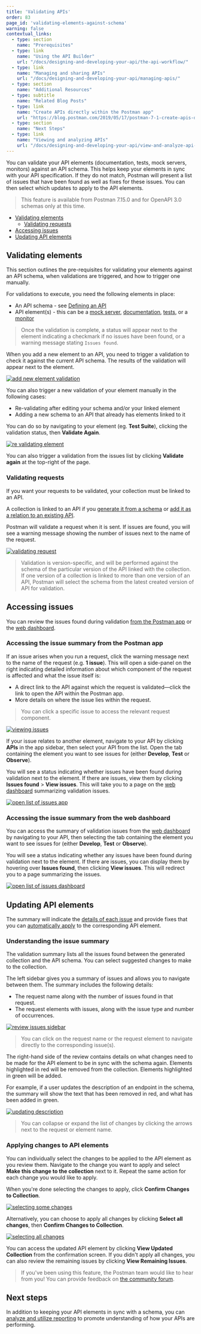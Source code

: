 ```yaml
---
title: 'Validating APIs'
order: 83
page_id: 'validating-elements-against-schema'
warning: false
contextual_links:
  - type: section
    name: "Prerequisites"
  - type: link
    name: "Using the API Builder"
    url: "/docs/designing-and-developing-your-api/the-api-workflow/"
  - type: link
    name: "Managing and sharing APIs"
    url: "/docs/designing-and-developing-your-api/managing-apis/"
  - type: section
    name: "Additional Resources"
  - type: subtitle
    name: "Related Blog Posts"
  - type: link
    name: "Create APIs directly within the Postman app"
    url: "https://blog.postman.com/2019/05/17/postman-7-1-create-apis-directly-within-the-postman-app/"
  - type: section
    name: "Next Steps"
  - type: link
    name: "Viewing and analyzing APIs"
    url: "/docs/designing-and-developing-your-api/view-and-analyze-api-reports/"
---
```


You can validate your API elements (documentation, tests, mock servers, monitors) against an API schema. This helps keep your elements in sync with your API specification. If they do not match, Postman will present a list of issues that have been found as well as fixes for these issues. You can then select which updates to apply to the API elements.

> This feature is available from Postman 7.15.0 and for OpenAPI 3.0 schemas only at this time.

* [Validating elements](#validating-elements)
    * [Validating requests](#validating-requests)
* [Accessing issues](#accessing-issues)
* [Updating API elements](#updating-api-elements)

## Validating elements

This section outlines the pre-requisites for validating your elements against an API schema, when validations are triggered, and how to trigger one manually.

For validations to execute, you need the following elements in place:

* An API schema - see [Defining an API](/docs/designing-and-developing-your-api/the-api-workflow/#defining-an-api)
* API element(s) - this can be a [mock server](/docs/designing-and-developing-your-api/the-api-workflow/#adding-a-mock-server), [documentation](/docs/designing-and-developing-your-api/the-api-workflow/#adding-documentation), [tests](/docs/designing-and-developing-your-api/the-api-workflow/#testing-an-api), or a [monitor](/docs/designing-and-developing-your-api/the-api-workflow/#observing-an-api)

> Once the validation is complete, a status will appear next to the element indicating a checkmark if no issues have been found, or a warning message stating `Issues found`.

When you add a new element to an API, you need to trigger a validation to check it against the current API schema. The results of the validation will appear next to the element.

[![add new element validation](https://assets.postman.com/postman-docs/apidev15-validate-element.gif)](https://assets.postman.com/postman-docs/apidev15-validate-element.gif)

You can also trigger a new validation of your element manually in the following cases:

* Re-validating after editing your schema and/or your linked element
* Adding a new schema to an API that already has elements linked to it

You can do so by navigating to your element (eg. **Test Suite**), clicking the validation status, then **Validate Again**.

[![re validating element](https://assets.postman.com/postman-docs/apidev15-revalidate-element.gif)](https://assets.postman.com/postman-docs/apidev15-revalidate-element.gif)

You can also trigger a validation from the issues list by clicking **Validate again** at the top-right of the page.

### Validating requests

If you want your requests to be validated, your collection must be linked to an API.

A collection is linked to an API if you [generate it from a schema](/docs/designing-and-developing-your-api/the-api-workflow/#generating-a-collection) or [add it as a relation to an existing API](/docs/designing-and-developing-your-api/the-api-workflow/#developing-an-api).

Postman will validate a request when it is sent. If issues are found, you will see a warning message showing the number of issues next to the name of the request.

[![validating request](https://assets.postman.com/postman-docs/validatingrequest.gif)](https://assets.postman.com/postman-docs/validatingrequest.gif)

> Validation is version-specific, and will be performed against the schema of the particular version of the API linked with the collection. If one version of a collection is linked to more than one version of an API, Postman will select the schema from the latest created version of API for validation.

## Accessing issues

You can review the issues found during validation [from the Postman app](#accessing-the-issue-summary-from-the-postman-app) or the [web dashboard](#accessing-the-issue-summary-from-the-web-dashboard).

### Accessing the issue summary from the Postman app

If an issue arises when you run a request, click the warning message next to the name of the request (e.g. **1 issue**). This will open a side-panel on the right indicating detailed information about which component of the request is affected and what the issue itself is:

* A direct link to the API against which the request is validated—click the link to open the API within the Postman app.
* More details on where the issue lies within the request.

> You can click a specific issue to access the relevant request component.

[![viewing issues](https://assets.postman.com/postman-docs/viewingissues2.gif)](https://assets.postman.com/postman-docs/viewingissues2.gif)

If your issue relates to another element, navigate to your API by clicking **APIs** in the app sidebar, then select your API from the list. Open the tab containing the element you want to see issues for (either **Develop**, **Test** or **Observe**).

You will see a status indicating whether issues have been found during validation next to the element. If there are issues, view them by clicking **Issues found** > **View issues**. This will take you to a page on the [web dashboard](https://app.getpostman.com/dashboard) summarizing validation issues.

[![open list of issues app](https://assets.postman.com/postman-docs/apidev15-open-from-app.gif)](https://assets.postman.com/postman-docs/apidev15-open-from-app.gif)

### Accessing the issue summary from the web dashboard

You can access the summary of validation issues from the [web dashboard](https://app.getpostman.com/dashboard) by navigating to your API, then selecting the tab containing the element you want to see issues for (either **Develop**, **Test** or **Observe**).

You will see a status indicating whether any issues have been found during validation next to the element. If there are issues, you can display them by hovering over **Issues found**, then clicking **View issues**. This will redirect you to a page summarizing the issues.

[![open list of issues dashboard](https://assets.postman.com/postman-docs/apidev15-open-from-dashboard.gif)](https://assets.postman.com/postman-docs/apidev15-open-from-dashboard.gif)

## Updating API elements

The summary will indicate the [details of each issue](#understanding-the-issue-summary) and provide fixes that you can [automatically apply](#applying-changes-to-api-elements) to the corresponding API element.

### Understanding the issue summary

The validation summary lists all the issues found between the generated collection and the API schema. You can select suggested changes to make to the collection.

The left sidebar gives you a summary of issues and allows you to navigate between them. The summary includes the following details:

* The request name along with the number of issues found in that request.
* The request elements with issues, along with the issue type and number of occurrences.

[![review issues sidebar](https://assets.postman.com/postman-docs/apidev15-sidebar.gif)](https://assets.postman.com/postman-docs/apidev15-sidebar.gif)

> You can click on the request name or the request element to navigate directly to the corresponding issue(s).

The right-hand side of the review contains details on what changes need to be made for the API element to be in sync with the schema again. Elements highlighted in red will be removed from the collection. Elements highlighted in green will be added.

For example, if a user updates the description of an endpoint in the schema, the summary will show the text that has been removed in red, and what has been added in green.

[![updating description](https://assets.postman.com/postman-docs/apidev15-update-description.jpg)](https://assets.postman.com/postman-docs/apidev15-update-description.jpg)

> You can collapse or expand the list of changes by clicking the arrows next to the request or element name.

### Applying changes to API elements

You can individually select the changes to be applied to the API element as you review them. Navigate to the change you want to apply and select **Make this change to the collection** next to it. Repeat the same action for each change you would like to apply.

When you're done selecting the changes to apply, click **Confirm Changes to Collection**.

[![selecting some changes](https://assets.postman.com/postman-docs/apidev15-select-some-changes.gif)](https://assets.postman.com/postman-docs/apidev15-select-some-changes.gif)

Alternatively, you can choose to apply all changes by clicking **Select all changes**, then **Confirm Changes to Collection**.

[![selecting all changes](https://assets.postman.com/postman-docs/apidev15-select-all-changes.gif)](https://assets.postman.com/postman-docs/apidev15-select-all-changes.gif)

You can access the updated API element by clicking **View Updated Collection** from the confirmation screen. If you didn't apply all changes, you can also review the remaining issues by clicking **View Remaining Issues**.

> If you've been using this feature, the Postman team would like to hear from you! You can provide feedback on [the community forum](https://community.postman.com/t/user-feedback-updating-api-elements/13308).

## Next steps

In addition to keeping your API elements in sync with a schema, you can [analyze and utilize reporting](/docs/designing-and-developing-your-api/view-and-analyze-api-reports/) to promote understanding of how your APIs are performing.
